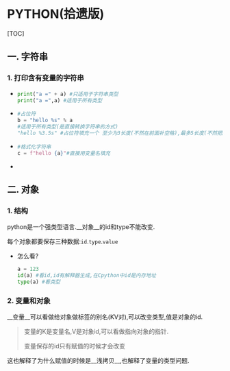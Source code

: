 # PYTHON(拾遗版)

[TOC]

## 一. 字符串

### 1. 打印含有变量的字符串

* ```python
  print("a =" + a) #只适用于字符串类型
  print("a =",a) #适用于所有类型
  ```

* ```python
  #占位符
  b = "hello %s" % a
  #适用于所有类型(是直接转换字符串的方式)
  "hello %3.5s" #占位符填充一个 至少为3长度(不然在前面补空格),最多5长度(不然把后面截掉)的字符串
  ```

* ```python
  #格式化字符串
  c = f"hello {a}"#直接用变量名填充
  
  ```

* 



## 二. 对象

### 1. 结构

python是一个强类型语言.__对象__的id和type不能改变.

每个对象都要保存三种数据:`id`.`type`.`value`

* 怎么看?

  ```python
  a = 123
  id(a) #看id,id有解释器生成,在Cpython中id是内存地址
  type(a) #看类型
  ```


### 2. 变量和对象

__变量__可以看做给对象做标签的别名(KV对),可以改变类型,值是对象的id.

> 变量的K是变量名,V是对象id,可以看做指向对象的指针.
>
> 变量保存的id只有赋值的时候才会改变

这也解释了为什么赋值的时候是__浅拷贝__,也解释了变量的类型问题.